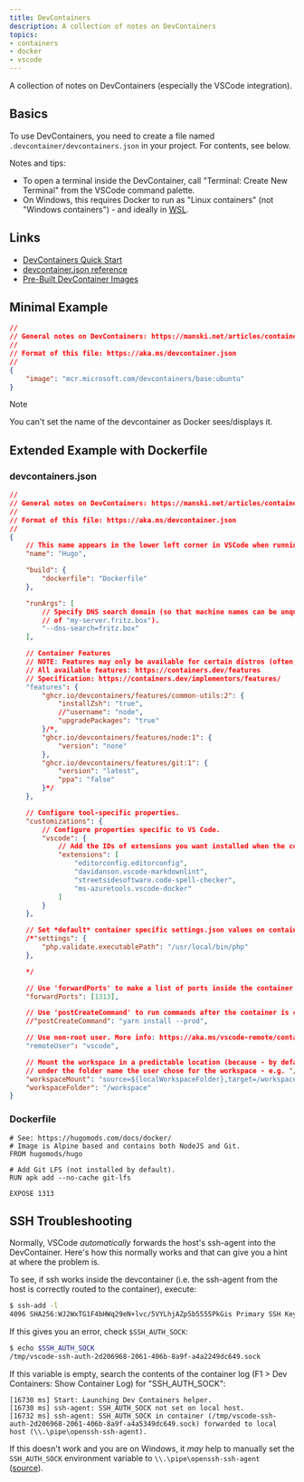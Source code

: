 ```yaml
---
title: DevContainers
description: A collection of notes on DevContainers
topics:
- containers
- docker
- vscode
---
```


A collection of notes on DevContainers (especially the VSCode integration).

## Basics

To use DevContainers, you need to create a file named `.devcontainer/devcontainers.json` in your project. For contents, see below.

Notes and tips:

* To open a terminal inside the DevContainer, call "Terminal: Create New Terminal" from the VSCode command palette.
* On Windows, this requires Docker to run as "Linux containers" (not "Windows containers") - and ideally in [WSL](articles/windows/wsl.md).

## Links

* [DevContainers Quick Start](https://code.visualstudio.com/docs/devcontainers/tutorial)
* [devcontainer.json reference](https://aka.ms/devcontainer.json)
* [Pre-Built DevContainer Images](https://github.com/devcontainers/images/tree/main/src)

## Minimal Example

```json
//
// General notes on DevContainers: https://manski.net/articles/containers/devcontainers
//
// Format of this file: https://aka.ms/devcontainer.json
//
{
    "image": "mcr.microsoft.com/devcontainers/base:ubuntu"
}
```

> [!NOTE]
> You can't set the name of the devcontainer as Docker sees/displays it.

## Extended Example with Dockerfile

### devcontainers.json

```json
//
// General notes on DevContainers: https://manski.net/articles/containers/devcontainers
//
// Format of this file: https://aka.ms/devcontainer.json
//
{
    // This name appears in the lower left corner in VSCode when running inside this DevContainer.
    "name": "Hugo",

    "build": {
        "dockerfile": "Dockerfile"
    },

    "runArgs": [
        // Specify DNS search domain (so that machine names can be unqualified - e.g. "my-server" instead
        // of "my-server.fritz.box").
        "--dns-search=fritz.box"
    ],

    // Container Features
    // NOTE: Features may only be available for certain distros (often, only Debian/Ubuntu is supported but not Alpine).
    // All available features: https://containers.dev/features
    // Specification: https://containers.dev/implementors/features/
    "features": {
        "ghcr.io/devcontainers/features/common-utils:2": {
            "installZsh": "true",
            //"username": "node",
            "upgradePackages": "true"
        }/*,
        "ghcr.io/devcontainers/features/node:1": {
            "version": "none"
        },
        "ghcr.io/devcontainers/features/git:1": {
            "version": "latest",
            "ppa": "false"
        }*/
    },

    // Configure tool-specific properties.
    "customizations": {
        // Configure properties specific to VS Code.
        "vscode": {
            // Add the IDs of extensions you want installed when the container is created.
            "extensions": [
                "editorconfig.editorconfig",
                "davidanson.vscode-markdownlint",
                "streetsidesoftware.code-spell-checker",
                "ms-azuretools.vscode-docker"
            ]
        }
    },

    // Set *default* container specific settings.json values on container create.
    /*"settings": {
        "php.validate.executablePath": "/usr/local/bin/php"
    },

    */

    // Use 'forwardPorts' to make a list of ports inside the container available locally.
    "forwardPorts": [1313],

    // Use 'postCreateCommand' to run commands after the container is created.
    //"postCreateCommand": "yarn install --prod",

    // Use non-root user. More info: https://aka.ms/vscode-remote/containers/non-root.
    "remoteUser": "vscode",

    // Mount the workspace in a predictable location (because - by default - the workspace would be mounted
    // under the folder name the user chose for the workspace - e.g. "/workspaces/ansible-workbench").
    "workspaceMount": "source=${localWorkspaceFolder},target=/workspace,type=bind",
    "workspaceFolder": "/workspace"
}
```

### Dockerfile

```Dockfile
# See: https://hugomods.com/docs/docker/
# Image is Alpine based and contains both NodeJS and Git.
FROM hugomods/hugo

# Add Git LFS (not installed by default).
RUN apk add --no-cache git-lfs

EXPOSE 1313
```

## SSH Troubleshooting

Normally, VSCode *automatically* forwards the host's ssh-agent into the DevContainer. Here's how this normally works and that can give you a hint at where the problem is.

To see, if ssh works inside the devcontainer (i.e. the ssh-agent from the host is correctly routed to the container), execute:

```sh
$ ssh-add -l
4096 SHA256:WJ2WxTG1F4bHWq29eN+lvc/5VYLhjAZp5b5555PkGis Primary SSH Key (RSA)
```

If this gives you an error, check `$SSH_AUTH_SOCK`:

```sh
$ echo $SSH_AUTH_SOCK
/tmp/vscode-ssh-auth-2d206968-2061-406b-8a9f-a4a2249dc649.sock
```

If this variable is empty, search the contents of the container log (F1 > Dev Containers: Show Container Log) for "SSH_AUTH_SOCK":

```
[16730 ms] Start: Launching Dev Containers helper.
[16730 ms] ssh-agent: SSH_AUTH_SOCK not set on local host.
[16732 ms] ssh-agent: SSH_AUTH_SOCK in container (/tmp/vscode-ssh-auth-2d206968-2061-406b-8a9f-a4a5349dc649.sock) forwarded to local host (\\.\pipe\openssh-ssh-agent).
```

If this doesn't work and you are on Windows, it *may* help to manually set the `SSH_AUTH_SOCK` environment variable to `\\.\pipe\openssh-ssh-agent` ([source](https://github.com/microsoft/vscode-remote-release/issues/11043#issuecomment-3005677524)).
